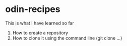 # odin-recipes

This is what I have learned so far

1) How to create a repository
2) How to clone it using the command line (git clone ...)
